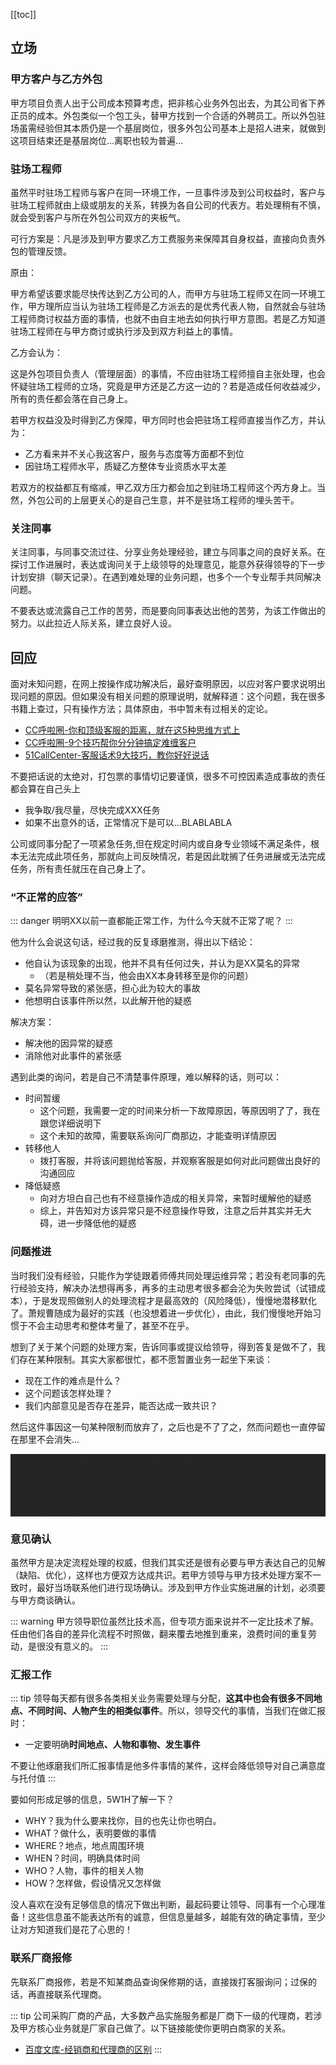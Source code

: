 [[toc]]

## 立场

### 甲方客户与乙方外包

甲方项目负责人出于公司成本预算考虑，把非核心业务外包出去，为其公司省下养正员的成本。外包类似一个包工头，替甲方找到一个合适的外聘员工。所以外包驻场虽需经验但其本质仍是一个基层岗位，很多外包公司基本上是招人进来，就做到这项目结束还是基层岗位...离职也较为普遍...

### 驻场工程师

虽然平时驻场工程师与客户在同一环境工作，一旦事件涉及到公司权益时，客户与驻场工程师就由上级或朋友的关系，转换为各自公司的代表方。若处理稍有不慎，就会受到客户与所在外包公司双方的夹板气。

可行方案是：凡是涉及到甲方要求乙方工费服务来保障其自身权益，直接向负责外包的管理反馈。

原由：

甲方希望该要求能尽快传达到乙方公司的人，而甲方与驻场工程师又在同一环境工作，甲方理所应当认为驻场工程师是乙方派去的是优秀代表人物，自然就会与驻场工程师商讨权益方面的事情，也就不由自主地去如何执行甲方意图。若是乙方知道驻场工程师在与甲方商讨或执行涉及到双方利益上的事情。

乙方会认为：

这是外包项目负责人（管理层面）的事情，不应由驻场工程师擅自主张处理，也会怀疑驻场工程师的立场，究竟是甲方还是乙方这一边的？若是造成任何收益减少，所有的责任都会落在自己身上。

若甲方权益没及时得到乙方保障，甲方同时也会把驻场工程师直接当作乙方，并认为：

* 乙方看来并不关心我这客户，服务与态度等方面都不到位
* 因驻场工程师水平，质疑乙方整体专业资质水平太差

若双方的权益都互有缩减，甲乙双方压力都会加之到驻场工程师这个丙方身上。当然，外包公司的上层更关心的是自己生意，并不是驻场工程师的埋头苦干。

### 关注同事

关注同事，与同事交流过往、分享业务处理经验，建立与同事之间的良好关系。在探讨工作进展时，表达或询问关于上级领导的处理意见，能意外获得领导的下一步计划安排（聊天记录）。在遇到难处理的业务问题，也多个一个专业帮手共同解决问题。

不要表达或流露自己工作的苦劳，而是要向同事表达出他的苦劳，为该工作做出的努力。以此拉近人际关系，建立良好人设。

## 回应

面对未知问题，在网上按操作成功解决后，最好查明原因，以应对客户要求说明出现问题的原因。但如果没有相关问题的原理说明，就解释道：这个问题，我在很多书籍上查过，只有操作方法；具体原由，书中暂未有过相关的定论。

* [CC呼啦圈-你和顶级客服的距离，就在这5种思维方式上 ](https://www.sohu.com/a/367887061_659969)
* [CC呼啦圈-9个技巧帮你分分钟搞定难缠客户](https://www.sohu.com/a/361679630_659969)
* [51CallCenter-客服话术9大技巧，教你好好说话](http://www.51callcenter.com/newsinfo/150/3579743/)

不要把话说的太绝对，打包票的事情切记要谨慎，很多不可控因素造成事故的责任都会算在自己头上

* 我争取/我尽量，尽快完成XXX任务
* 如果不出意外的话，正常情况下是可以...BLABLABLA

公司或同事分配了一项紧急任务,但在规定时间内或自身专业领域不满足条件，根本无法完成此项任务，那就向上司反映情况，若是因此耽搁了任务进展或无法完成任务，所有责任就压在自己身上了。

### “不正常的应答”

::: danger
明明XX以前一直都能正常工作，为什么今天就不正常了呢？
:::

他为什么会说这句话，经过我的反复琢磨推测，得出以下结论：

* 他自认为该现象的出现，他并不具有任何过失，并认为是XX莫名的异常
    * （若是稍处理不当，他会由XX本身转移至是你的问题）
* 莫名异常导致的紧张感，担心此为较大的事故
* 他想明白该事件所以然，以此解开他的疑惑

解决方案：

* 解决他的因异常的疑惑
* 消除他对此事件的紧张感

遇到此类的询问，若是自己不清楚事件原理，难以解释的话，则可以：

* 时间暂缓
    * 这个问题，我需要一定的时间来分析一下故障原因，等原因明了了，我在跟您详细说明下
    * 这个未知的故障，需要联系询问厂商那边，才能查明详情原因
* 转移他人
    * 拨打客服，并将该问题抛给客服，并观察客服是如何对此问题做出良好的沟通回应
* 降低疑惑
    * 向对方坦白自己也有不经意操作造成的相关异常，来暂时缓解他的疑惑
    * 综上，并告知对方该异常只是不经意操作导致，注意之后并其实并无大碍，进一步降低他的疑惑

### 问题推进

当时我们没有经验，只能作为学徒跟着师傅共同处理运维异常；若没有老同事的先行经验支持，解决办法想得再多，再多的主动思考很多都会沦为失败尝试（试错成本），于是发现照做别人的处理流程才是最高效的（风险降低），慢慢地潜移默化了。萧规曹随成为最好的实践（也没想着进一步优化），由此，我们慢慢地开始习惯于不会主动思考和整体考量了，甚至不在乎。

想到了关于某个问题的处理方案，告诉同事或提议给领导，得到答复是做不了，我们存在某种限制。其实大家都很忙，都不愿暂置业务一起坐下来谈：

* 现在工作的难点是什么？
* 这个问题该怎样处理？
* 我们内部意见是否存在差异，能否达成一致共识？

然后这件事因这一句某种限制而放弃了，之后也是不了了之，然而问题也一直停留在那里不会消失...

<p style="background-color: #252525;color: #252525;text-decoration:none;" href="javascript:void(0);"  onmouseover="this.style.color='blue';">
对于新项目的执行，我们是先看同行、招专家，但一家科技公司这么做未必是优选，这情况需考虑到公司性质、自己的领域范围。<br>
只因躲避先行的试错成本，把经验固化为绝对解决方案这样一个过程，没有去了解运作原理，我们在这种环境下比起其他同行就会失去自身的优势。哪怕想到再好的主意，它也是落实不了的。
</p>

### 意见确认

虽然甲方是决定流程处理的权威，但我们其实还是很有必要与甲方表达自己的见解（缺陷、优化），这样也方便双方达成共识。若甲方领导与甲方技术处理方案不一致时，最好当场联系他们进行现场确认。涉及到甲方作业实施进展的计划，必须要与甲方商谈确认。

::: warning
甲方领导职位虽然比技术高，但专项方面来说并不一定比技术了解。任由他们各自的差异化流程不时照做，翻来覆去地推到重来，浪费时间的重复劳动，是很没有意义的。
:::

### 汇报工作

::: tip
领导每天都有很多各类相关业务需要处理与分配，**这其中也会有很多不同地点、不同时间、人物产生的相类似事件**。所以，领导交代的事情，当我们在做汇报时：
* 一定要明确**时间地点、人物和事物、发生事件**

不要让他琢磨我们所汇报事情是他多件事情的某件，这样会降低领导对自己满意度与托付值
:::

要如何形成足够的信息，5W1H了解一下？

* WHY？我为什么要来找你，目的也先让你也明白。
* WHAT？做什么，表明要做的事情
* WHERE？地点，地点周围环境
* WHEN？时间，明确具体时间
* WHO？人物，事件的相关人物
* HOW？怎样做，假设情况又怎样做

没人喜欢在没有足够信息的情况下做出判断，最起码要让领导、同事有一个心理准备！这些信息虽不能表达所有的诚意，但信息量越多，越能有效的确定事情，至少让对方知道我们是花了心思的！

### 联系厂商报修

先联系厂商报修，若是不知某商品查询保修期的话，直接拨打客服询问；过保的话，再直接联系代理商。

::: tip
公司采购厂商的产品，大多数产品实施服务都是厂商下一级的代理商，若涉及甲方核心业务就是厂家自己做了。以下链接能使你更明白商家的关系。
* [百度文库-经销商和代理商的区别](https://wenku.baidu.com/view/1b8067b9dc36a32d7375a417866fb84ae45cc389.html)
:::


<!-- 
<a href="javascript:void(0);" onmouseover="this.style.color='red';" onmouseout="this.style.color='blue';" onclick="this.style.color= 'white';">测试</a>
 -->